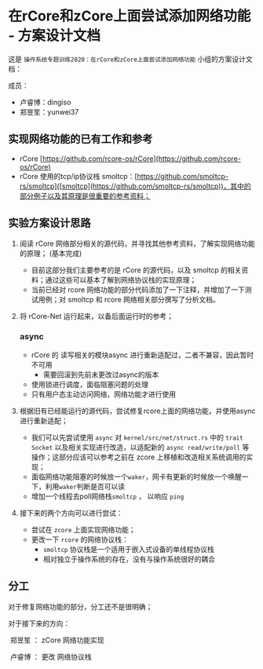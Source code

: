 # 在rCore和zCore上面尝试添加网络功能 - 方案设计文档

这是 `操作系统专题训练2020：在rCore和zCore上面尝试添加网络功能` 小组的方案设计文档：

成员：

- 卢睿博：dingiso
- 郑昱笙：yunwei37

## 实现网络功能的已有工作和参考

- rCore [https://github.com/rcore-os/rCore](https://github.com/rcore-os/rCore)
- rCore 使用的tcp/ip协议栈 smoltcp：[https://github.com/smoltcp-rs/smoltcp]([smoltcp](https://github.com/smoltcp-rs/smoltcp))，其中的部分例子以及其原理是很重要的参考资料；

## 实验方案设计思路

1. 阅读 rCore 网络部分相关的源代码，并寻找其他参考资料，了解实现网络功能的原理； (基本完成)
   
    - 目前这部分我们主要参考的是 rCore 的源代码，以及 smoltcp 的相关资料；通过这些可以基本了解到网络协议栈的实现原理；
    - 当前已经对 rcore 网络功能的部分代码添加了一下注释，并增加了一下测试用例；对 smoltcp 和 rcore 网络相关部分撰写了分析文档。

2. 将 rCore-Net 运行起来，以备后面运行时的参考；

    ###                                                            async

    * rCore 的 读写相关的模块async 进行重新适配过，二者不兼容，因此暂时不可用  
      * 需要回滚到先前未更改过async的版本
    * 使用锁进行调度，面临阻塞问题的处理
    * 只有用户态主动访问网络，网络功能才进行使用

3. 根据旧有已经能运行的源代码，尝试修复rcore上面的网络功能，并使用async进行重新适配； 
    - 我们可以先尝试使用 `async` 对 `kernel/src/net/struct.rs` 中的 `trait Socket` 以及相关实现进行改造，以适配新的 `async read/write/poll` 等操作；这部分应该可以参考之前在 zcore 上移植和改造相关系统调用的实现；
    - 面临网络功能阻塞的时候放一个`waker`，网卡有更新的时候放一个唤醒一下，利用`waker`判断是否可以读
    - 增加一个线程去poll网络栈`smoltcp` ， 以响应 `ping`

4. 接下来的两个方向可以进行尝试：

    - 尝试在 `zcore` 上面实现网络功能；
    - 更改一下 `rcore` 的网络协议栈：
      - `smoltcp` 协议栈是一个适用于嵌入式设备的单线程协议栈
      - 相对独立于操作系统的存在，没有与操作系统很好的耦合

## 分工

对于修复网络功能的部分，分工还不是很明确；

对于接下来的方向：

​	郑昱笙 ： zCore 网络功能实现

​	卢睿博 ： 更改 网络协议栈

